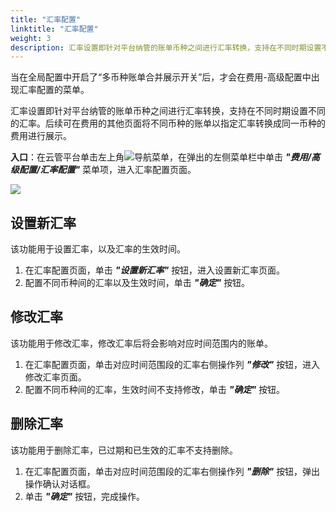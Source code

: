 ```yaml
---
title: "汇率配置"
linktitle: "汇率配置"
weight: 3
description: 汇率设置即针对平台纳管的账单币种之间进行汇率转换，支持在不同时期设置不同的汇率。后续可在费用的其他页面将不同币种的账单以指定汇率转换成同一币种的费用进行展示。
---
```


当在全局配置中开启了“多币种账单合并展示开关”后，才会在费用-高级配置中出现汇率配置的菜单。

汇率设置即针对平台纳管的账单币种之间进行汇率转换，支持在不同时期设置不同的汇率。后续可在费用的其他页面将不同币种的账单以指定汇率转换成同一币种的费用进行展示。

**入口**：在云管平台单击左上角![](../../../images/intro/nav.png)导航菜单，在弹出的左侧菜单栏中单击 **_"费用/高级配置/汇率配置"_** 菜单项，进入汇率配置页面。

![](../../../images/bill/exchangerate1.png)

## 设置新汇率

该功能用于设置汇率，以及汇率的生效时间。

1. 在汇率配置页面，单击 **_"设置新汇率"_** 按钮，进入设置新汇率页面。
2. 配置不同币种间的汇率以及生效时间，单击 **_"确定"_** 按钮。

## 修改汇率

该功能用于修改汇率，修改汇率后将会影响对应时间范围内的账单。

1. 在汇率配置页面，单击对应时间范围段的汇率右侧操作列 **_"修改"_** 按钮，进入修改汇率页面。
2. 配置不同币种间的汇率，生效时间不支持修改，单击 **_"确定"_** 按钮。

## 删除汇率

该功能用于删除汇率，已过期和已生效的汇率不支持删除。

1. 在汇率配置页面，单击对应时间范围段的汇率右侧操作列 **_"删除"_** 按钮，弹出操作确认对话框。
2. 单击 **_"确定"_** 按钮，完成操作。